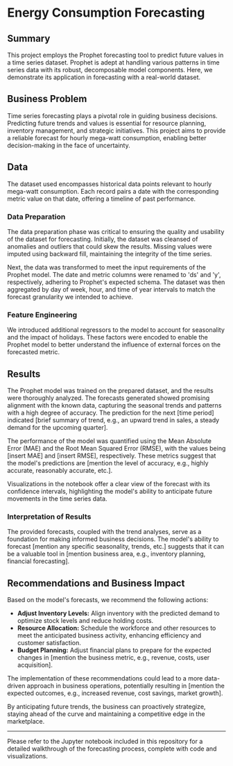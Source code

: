 # Energy Consumption Forecasting

## Summary

This project employs the Prophet forecasting tool to predict future values in a time series dataset. Prophet is adept at handling various patterns in time series data with its robust, decomposable model components. Here, we demonstrate its application in forecasting with a real-world dataset.

## Business Problem

Time series forecasting plays a pivotal role in guiding business decisions. Predicting future trends and values is essential for resource planning, inventory management, and strategic initiatives. This project aims to provide a reliable forecast for hourly mega-watt consumption, enabling better decision-making in the face of uncertainty.

## Data

The dataset used encompasses historical data points relevant to hourly mega-watt consumption. Each record pairs a date with the corresponding metric value on that date, offering a timeline of past performance.

### Data Preparation

The data preparation phase was critical to ensuring the quality and usability of the dataset for forecasting. Initially, the dataset was cleansed of anomalies and outliers that could skew the results. Missing values were imputed using backward fill, maintaining the integrity of the time series.

Next, the data was transformed to meet the input requirements of the Prophet model. The date and metric columns were renamed to 'ds' and 'y', respectively, adhering to Prophet's expected schema. The dataset was then aggregated by day of week, hour, and time of year intervals to match the forecast granularity we intended to achieve.

### Feature Engineering

We introduced additional regressors to the model to account for seasonality and the impact of holidays. These factors were encoded to enable the Prophet model to better understand the influence of external forces on the forecasted metric.

## Results

The Prophet model was trained on the prepared dataset, and the results were thoroughly analyzed. The forecasts generated showed promising alignment with the known data, capturing the seasonal trends and patterns with a high degree of accuracy. The prediction for the next [time period] indicated [brief summary of trend, e.g., an upward trend in sales, a steady demand for the upcoming quarter].

The performance of the model was quantified using the Mean Absolute Error (MAE) and the Root Mean Squared Error (RMSE), with the values being [insert MAE] and [insert RMSE], respectively. These metrics suggest that the model's predictions are [mention the level of accuracy, e.g., highly accurate, reasonably accurate, etc.].

Visualizations in the notebook offer a clear view of the forecast with its confidence intervals, highlighting the model's ability to anticipate future movements in the time series data.

### Interpretation of Results

The provided forecasts, coupled with the trend analyses, serve as a foundation for making informed business decisions. The model's ability to forecast [mention any specific seasonality, trends, etc.] suggests that it can be a valuable tool in [mention business area, e.g., inventory planning, financial forecasting].

## Recommendations and Business Impact

Based on the model's forecasts, we recommend the following actions:

- **Adjust Inventory Levels:** Align inventory with the predicted demand to optimize stock levels and reduce holding costs.
- **Resource Allocation:** Schedule the workforce and other resources to meet the anticipated business activity, enhancing efficiency and customer satisfaction.
- **Budget Planning:** Adjust financial plans to prepare for the expected changes in [mention the business metric, e.g., revenue, costs, user acquisition].

The implementation of these recommendations could lead to a more data-driven approach in business operations, potentially resulting in [mention the expected outcomes, e.g., increased revenue, cost savings, market growth].

By anticipating future trends, the business can proactively strategize, staying ahead of the curve and maintaining a competitive edge in the marketplace.

---

Please refer to the Jupyter notebook included in this repository for a detailed walkthrough of the forecasting process, complete with code and visualizations.
